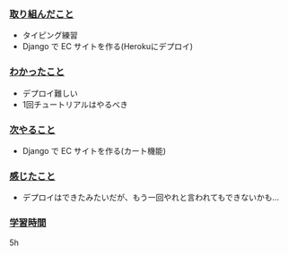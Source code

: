 ### <u>取り組んだこと</u>
- タイピング練習
- Django で EC サイトを作る(Herokuにデプロイ)

### <u>わかったこと</u>
-  デプロイ難しい
- 1回チュートリアルはやるべき

### <u>次やること</u>
- Django で EC サイトを作る(カート機能)

### <u>感じたこと</u>
- デプロイはできたみたいだが、もう一回やれと言われてもできないかも...

### <u>学習時間</u>
5h